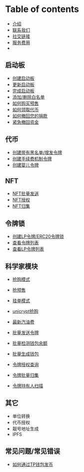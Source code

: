 # Table of contents
* [介绍](README.md)
* [联系我们](zh/contact-us.md)
* [社交链接](zh/social-links.md)
* [服务费用](zh/service-fees.md)
* 
## 启动板 <a href="#launchpads" id="launchpads"></a>

  * [创建启动板](launchpads/create-a-launchpad.md)
  * [更新启动板](launchpads/update-a-launchpad.md)
  * [完成启动板](launchpads/finalize-a-launchpad.md)
  * [添加/删除白名单](launchpads/add-remove-whitelists.md)
  * [如何购买预售](launchpads/buy-launchpad.md)
  * [如何领取代币](launchpads/token-launchpad.md)
  * [如何撤回您的捐款](launchpads/withdraw-launchpad.md)
  * [紧急撤回资金](launchpads/regret-launchpad.md)
## 代币
  * [创建带有黑名单/增发令牌](zh/create-token.md)
  * [创建手续费机制令牌](zh/create-token2.md)
  * [创建婴儿令牌](zh/create-token3.md)

## NFT
  * [NFT批量发送](zh/nft-multiSender.md)
  * [NFT授权](zh/nft-approval.md)
  * [NFT归集](zh/nft-collection.md)

## 令牌锁
  * [创建LP令牌/ERC20令牌锁](zh/lock-create.md)
  * [查看令牌列表](zh/lock-token.md)
  * [查看LP令牌列表](zh/lock-liquidity.md)

## 科学家模块
  * [抢购模式](zh/panicBuying.md)
  * [抢预售](zh/grabPreSale.md)
  * [挂单模式](zh/commissionOrder.md)
  * [unicrypt抢购](zh/unicrypt.md)

* [最新汽油费](zh/gasPrice.md)
* [批量发送令牌](zh/multiSender.md)
* [批量检测钱包余额](zh/batchCheckBalance.md)
* [批量生成钱包](zh/createWallet.md)
* [令牌授权查询](zh/batch-approve.md)
* [令牌批量归集](zh/batchCollection.md)
* [令牌持有人扫描](zh/tokenHoldScan.md)

## 其它
  * 单位转换
  * 代币授权
  * 靓号地址生成
  * IPFS

## 常见问题/常见错误
  * [如何通过TP钱包发币](zh/tpwallet-createToken.md)

